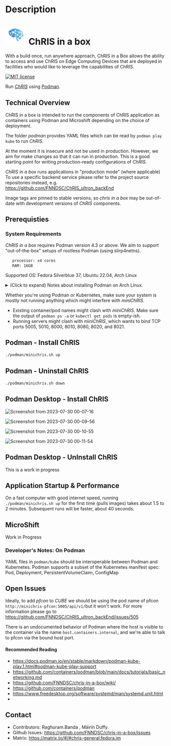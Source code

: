 # Description
# ![ChRIS logo](https://raw.githubusercontent.com/FNNDSC/ChRIS_ultron_backEnd/master/docs/assets/logo_chris.png) ChRIS in a box

With a build once, run anywhere approach, ChRIS in a Box allows the ability to access and use ChRIS on Edge Computing Devices that are deployed in facilities who would like to leverage the capabilities of ChRIS. 

[![MIT license](https://img.shields.io/github/license/FNNDSC/chris-in-a-box)](LICENSE)

Run [_ChRIS_](https://chrisproject.org/) using [Podman](https://podman.io).

## Technical Overview

ChRIS in a box is intended to run the components of ChRIS application as containers using Podman and Microshift depending on the choice of deployment. 

The folder _podman_ provides YAML files which can be read by `podman play kube` to run _ChRIS_.

At the moment it is insecure and not be used in production. However, we aim for make changes so that it can run in production. This is a good starting point for writing production-ready configurations of _ChRIS_.

_ChRIS in a box_ runs applications in "production mode" (where applicable)
To use a specific backend service please refer to the project source repositories instead, e.g. https://github.com/FNNDSC/ChRIS_ultron_backEnd

Image tags are pinned to stable versions, so _chris in a box_ may be out-of-date with development versions of _ChRIS_ components.




## Prerequisties

### System Requirements

_ChRIS in a box_ requires Podman version 4.3 or above.
We aim to support "out-of-the-box" setups of rootless Podman (using slirp4netns).

```storage: ~500GB
   processor: x4 cores
   RAM: 16GB
```

Supported OS: Fedora Silverblue 37, Ubuntu 22.04, Arch Linux

<details>
<summary>
(Click to expand) Notes about installing Podman on Arch Linux.
</summary>

On Arch Linux, please consult the wiki: https://wiki.archlinux.org/title/Podman

Here's what worked for me (possibly helpful, definitely outdated info)

```shell
sudo pacman -Syu podman
sudo usermod --add-subuids 100000-165535 --add-subgids 100000-165535 $USER
```

</details>

Whether you're using Podman or Kubernetes, make sure your system is mostly not
running anything which might interfere with _miniChRIS_.

- Existing container/pod names might clash with _miniChRIS_.
  Make sure the output of `podman ps -a` or `kubectl get pods` is empty-ish.
- Running servers might clash with _miniChRIS_, which wants to bind TCP ports
  5005, 5010, 8000, 8010, 8080, 8020, and 8021.

## Podman - Install ChRIS

```bash
./podman/minichris.sh up
```

## Podman - Uninstall ChRIS
```bash
./podman/minichris.sh down
```


## Podman Desktop - Install ChRIS

![Screenshot from 2023-07-30 00-07-16](https://github.com/FNNDSC/ChRIS-in-a-box/assets/93591339/b16e81eb-3bca-4528-a021-4dc749abfc50)

![Screenshot from 2023-07-30 00-09-56](https://github.com/FNNDSC/ChRIS-in-a-box/assets/93591339/13152eb7-e486-4c65-bb44-14568b79c5c8)

![Screenshot from 2023-07-30 00-10-55](https://github.com/FNNDSC/ChRIS-in-a-box/assets/93591339/612b4917-d20f-43a5-9558-22f4346ec79b)

![Screenshot from 2023-07-30 00-11-54](https://github.com/FNNDSC/ChRIS-in-a-box/assets/93591339/8585abd8-5a5a-4d51-ba0f-9862d629dd12)



## Podman Desktop - UnInstall ChRIS

This is a work in progress

## Application Startup & Performance

On a fast computer with good internet speed, running `./podman/minichris.sh up`
for the first time (pulls images) takes about 1.5 to 2 minutes.
Subsequent runs will be faster, about 40 seconds.

## MicroShift

Work in Progress

<!--
## ChRIS URLs

website        | URL
---------------|-----
ChRIS_ui       | http://localhost:8020/
ChRIS admin    | http://localhost:8000/chris-admin/
ChRIS_store_ui | http://localhost:8021/
Orthanc        | http://localhost:8042/
-->

<!--

## Note

For more information on how to run the user interface, please refer to https://github.com/FNNDSC/ChRIS_ui#readme

### Adding Plugins

[_chrisomatic_](https://github.com/FNNDSC/chrisomatic) is an easy way to
add plugins to _CUBE_. Currently, only adding plugins from https://chrisstore.co
is supported.

To add plugins, append the name of the plugin to `podman/chrisomatic.yml`
and then run

```shell
podman/minichris.sh chrisomatic
```

### Adding Plugins to CUBE

Plugins are added to _ChRIS_ via the Django admin dashboard.

https://github.com/FNNDSC/ChRIS_ultron_backEnd/wiki/%5BHOW-TO%5D-Register-a-plugin-via-Django-dashboard

Alternatively, plugins can be added declaratively.
A common use case would be to run locally built Python
[`chris_plugin`](https://github.com/FNNDSC/chris_plugin)-based
_ChRIS_ plugins. These can be added using `chrisomatic` by
listing their (docker) image tags. For example, if your local image
was built with the tag `localhost/myself/pl-workinprogress` by running

```shell
podman build -t localhost/myself/pl-workinprogress .
```

The bottom of your `podman/chrisomatic.yml` file should look like

```yaml
  plugins:
    - name: pl-dircopy
      version: 2.1.1
    - name: pl-tsdircopy
      version: 1.2.1
    - name: pl-topologicalcopy
      version: 0.2
    - name: pl-simpledsapp
      version: 2.1.0
    - localhost/myself/pl-workinprogress
```

After modifying `chrisomatic.yml`, apply the changes by running `./chrisomatic.sh`

For details, see https://github.com/FNNDSC/chrisomatic#plugins-and-pipelines
-->

### Developer's Notes: On Podman

YAML files in `podman/kube` should be interoperable between Podman and Kubernetes.
Podman supports a subset of the Kubernetes manifest spec:
Pod, Deployment, PersistentVolumeClaim, ConfigMap

## Open Issues
Ideally, to add _pfcon_ to _CUBE_ we should be using the pod name of pfcon `http://minichris-pfcon:5005/api/v1/`but it won't work.
For more information please go to https://github.com/FNNDSC/ChRIS_ultron_backEnd/issues/505

There is an undocumented behavior of Podman where the host is visible to the container
via the name `host.containers.internal`, and we're able to talk to pfcon via the bound
host port.

#### Recommended Reading

- https://docs.podman.io/en/stable/markdown/podman-kube-play.1.html#podman-kube-play-support
- https://github.com/containers/podman/blob/main/docs/tutorials/basic_networking.md
- https://github.com/FNNDSC/chris-in-a-box/wiki/
- https://github.com/containers/podman
- https://www.freedesktop.org/software/systemd/man/systemd.unit.html
- 

## Contact
- Contributors: Raghuram.Banda , Máirín Duffy.
- Github Issues: https://github.com/FNNDSC/chris-in-a-box/issues
- Matrix: https://matrix.to/#/#chris-general:fedora.im
